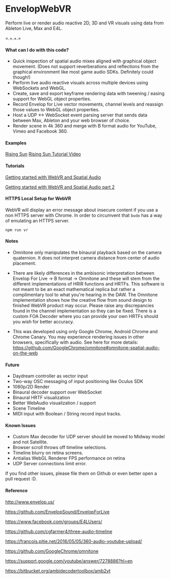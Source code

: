 EnvelopWebVR
===================
Perform live or render audio reactive 2D, 3D and VR visuals using data from Ableton Live, Max and E4L. 

=.+.+.=

#### What can I do with this code?
- Quick inspection of spatial audio mixes aligned with graphical object movement. 
(Does not support reverberations and reflections from the graphical environment like most game audio SDKs. Definitely could though!)
- Perform live audio reactive visuals across multiple devices using WebSockets and WebGL.
- Create, save and export keyframe rendering data with tweening / easing support for WebGL object properties.
- Record Envelop for Live vector movements, channel levels and reassign those values to WebGL object properties.
- Host a UDP <-> WebSocket event parsing server that sends data between Max, Ableton and your web browser of choice.
- Render scene in 4k 360 and merge with B format audio for YouTube, Vimeo and Facebook 360. 

#### Examples
[Rising Sun](http://chasefarmer.com/envelop/)
[Rising Sun Tutorial Video](https://www.youtube.com/watch?v=zUqWMz1Lp_c)

#### Tutorials
[Getting started with WebVR and Spatial Audio](http://chasefarmer.com/articles/2017-01-09-getting-started-with-webvr-and-spatial-audio/)

[Getting started with WebVR and Spatial Audio part 2](http://chasefarmer.com/articles/2017-02-16-webvr-and-spatial-audio-part-2/)

#### HTTPS Local Setup for WebVR
WebVR will display an error message about insecure content if you use a non HTTPS server with Chrome. In order to circumvent that `budo` has a way of emulating
an HTTPS server.
        
    npm run vr

#### Notes
- Omnitone only manipulates the binaural playback based on the camera quaternion. It does not interpret camera distance from center of audio placement.

- There are likely differences in the ambisonic interpretation between Envelop For Live -> B format -> Omnitone and these will stem from the different implementations of HRIR functions and HRTFs. This software is not meant to be an exact mathematical replica but rather a complimentary tool to what you're hearing in the DAW. The Omnitone implementation shows how the creative flow from sound design to finished WebVR product may occur. Please raise any discrepancies found in the channel implementation so they can be fixed. There is a custom FOA Decoder where you can provide your own HRTFs should you wish for better accuracy.

- This was developed using only Google Chrome, Android Chrome and Chrome Canary. You may experience rendering issues in other browsers, specifically with audio. See here for more details: https://github.com/GoogleChrome/omnitone#omnitone-spatial-audio-on-the-web


#### Future 
- Daydream controller as vector input
- Two-way OSC messaging of input positioning like Oculus SDK
- 1080p/2D Render
- Binaural decoder support over WebSocket
- Binaural HRTF visualization
- Better WebAudio visualization / support
- Scene Timeline
- MIDI input with Boolean / String record input tracks.

#### Known Issues
- Custom Max decoder for UDP server should be moved to Midway model and not Satellite.
- Browser scroll throws off timeline selections.
- Timeline blurry on retina screens. 
- Antialias WebGL Renderer FPS performance on retina
- UDP Server connections limit error.

If you find other issues, please file them on Github or even better open a pull request :D.

#### Reference
http://www.envelop.us/

https://github.com/EnvelopSound/EnvelopForLive

https://www.facebook.com/groups/E4LUsers/

https://github.com/cgfarmer4/three-audio-timeline

https://francois.pitie.net/2016/05/05/360-audio-youtube-upload/

https://github.com/GoogleChrome/omnitone

https://support.google.com/youtube/answer/7278886?hl=en

https://bitbucket.org/ambidecodertoolbox/amb2yt
